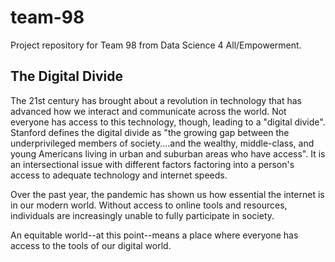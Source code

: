 # team-98
Project repository for Team 98 from Data Science 4 All/Empowerment.

<h2>The Digital Divide</h2>

<p>The 21st century has brought about a revolution in technology that has advanced how we interact and communicate across the world. Not everyone has access to this technology, though, leading to a "digital divide". Stanford defines the digital divide as "the growing gap between the underprivileged members of society....and the wealthy, middle-class, and young Americans living in urban and suburban areas who have access". It is an intersectional issue with different factors factoring into a person's access to adequate technology and internet speeds.</p>

Over the past year, the pandemic has shown us how essential the internet is in our modern world. Without access to online tools and resources, individuals are increasingly unable to fully participate in society.

An equitable world--at this point--means a place where everyone has access to the tools of our digital world.


